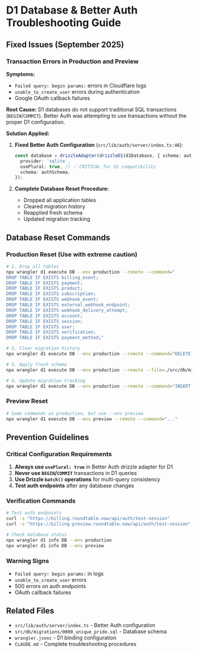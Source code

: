 # D1 Database & Better Auth Troubleshooting Guide

## Fixed Issues (September 2025)

### Transaction Errors in Production and Preview

**Symptoms:**
- `Failed query: begin params:` errors in Cloudflare logs
- `unable_to_create_user` errors during authentication
- Google OAuth callback failures

**Root Cause:**
D1 databases do not support traditional SQL transactions (`BEGIN`/`COMMIT`). Better Auth was attempting to use transactions without the proper D1 configuration.

**Solution Applied:**
1. **Fixed Better Auth Configuration** (`src/lib/auth/server/index.ts:46`):
   ```typescript
   const database = drizzleAdapter(drizzleD1(d1Database, { schema: authSchema }), {
     provider: 'sqlite',
     usePlural: true, // ✅ CRITICAL for D1 compatibility
     schema: authSchema,
   });
   ```

2. **Complete Database Reset Procedure:**
   - Dropped all application tables
   - Cleared migration history
   - Reapplied fresh schema
   - Updated migration tracking

## Database Reset Commands

### Production Reset (Use with extreme caution)
```bash
# 1. Drop all tables
npx wrangler d1 execute DB --env production --remote --command="
DROP TABLE IF EXISTS billing_event;
DROP TABLE IF EXISTS payment;
DROP TABLE IF EXISTS product;
DROP TABLE IF EXISTS subscription;
DROP TABLE IF EXISTS webhook_event;
DROP TABLE IF EXISTS external_webhook_endpoint;
DROP TABLE IF EXISTS webhook_delivery_attempt;
DROP TABLE IF EXISTS account;
DROP TABLE IF EXISTS session;
DROP TABLE IF EXISTS user;
DROP TABLE IF EXISTS verification;
DROP TABLE IF EXISTS payment_method;"

# 2. Clear migration history
npx wrangler d1 execute DB --env production --remote --command="DELETE FROM d1_migrations;"

# 3. Apply fresh schema
npx wrangler d1 execute DB --env production --remote --file=./src/db/migrations/0000_unique_pride.sql

# 4. Update migration tracking
npx wrangler d1 execute DB --env production --remote --command="INSERT INTO d1_migrations (id, name, applied_at) VALUES (1, '0000_unique_pride.sql', datetime('now'));"
```

### Preview Reset
```bash
# Same commands as production, but use --env preview
npx wrangler d1 execute DB --env preview --remote --command="..."
```

## Prevention Guidelines

### Critical Configuration Requirements
1. **Always use `usePlural: true`** in Better Auth drizzle adapter for D1
2. **Never use `BEGIN`/`COMMIT`** transactions in D1 queries
3. **Use Drizzle `batch()` operations** for multi-query consistency
4. **Test auth endpoints** after any database changes

### Verification Commands
```bash
# Test auth endpoints
curl -s "https://billing.roundtable.now/api/auth/test-session"
curl -s "https://billing-preview.roundtable.now/api/auth/test-session"

# Check database status
npx wrangler d1 info DB --env production
npx wrangler d1 info DB --env preview
```

### Warning Signs
- `Failed query: begin params:` in logs
- `unable_to_create_user` errors
- 500 errors on auth endpoints
- OAuth callback failures

## Related Files
- `src/lib/auth/server/index.ts` - Better Auth configuration
- `src/db/migrations/0000_unique_pride.sql` - Database schema
- `wrangler.jsonc` - D1 binding configuration
- `CLAUDE.md` - Complete troubleshooting procedures